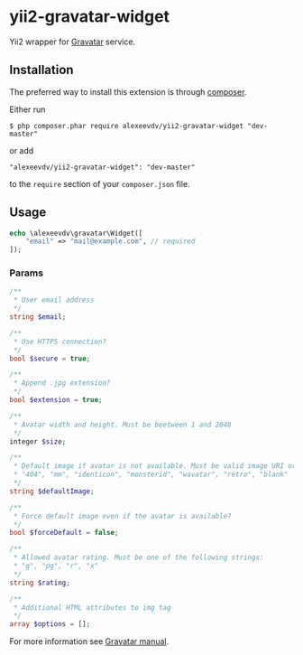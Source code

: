 yii2-gravatar-widget
====================

Yii2 wrapper for [Gravatar](https://gravatar.com) service.

## Installation

The preferred way to install this extension is through [composer](http://getcomposer.org/download/).

Either run

```
$ php composer.phar require alexeevdv/yii2-gravatar-widget "dev-master"
```

or add

```
"alexeevdv/yii2-gravatar-widget": "dev-master"
```

to the ```require``` section of your `composer.json` file.

## Usage

```php
echo \alexeevdv\gravatar\Widget([
    "email" => "mail@example.com", // required
]);
```

### Params

```php
/**
 * User email address
 */
string $email;

/**
 * Use HTTPS connection?
 */
bool $secure = true;

/**
 * Append .jpg extension?
 */
bool $extension = true;

/**
 * Avatar width and height. Must be beetween 1 and 2048
 */
integer $size;

/**
 * Default image if avatar is not available. Must be valid image URI or one of the following strings:
 * "404", "mm", "identicon", "monsterid", "wavatar", "retro", "blank"
 */
string $defaultImage;

/**
 * Force default image even if the avatar is available?
 */
bool $forceDefault = false;

/**
 * Allowed avatar rating. Must be one of the following strings:
 * "g", "pg", "r", "x"
 */
string $rating;

/**
 * Additional HTML attributes to img tag
 */
array $options = [];

```

For more information see [Gravatar manual](https://ru.gravatar.com/site/implement/).
